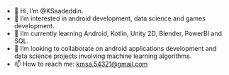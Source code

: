 - 👋 Hi, I’m @KSaadeddin.
- 👀 I’m interested in android development, data science and games development.
- 🌱 I’m currently learning Android, Kotlin, Unity 2D, Blender, PowerBI and SQL.
- 💞️ I’m looking to collaborate on android applications development and data science projects involving machine learning algorithms.
- 📫 How to reach me: kmsa.54321@gmail.com

<!---
KSaadeddin/KSaadeddin is a ✨ special ✨ repository because its `README.md` (this file) appears on your GitHub profile.
You can click the Preview link to take a look at your changes.
--->

